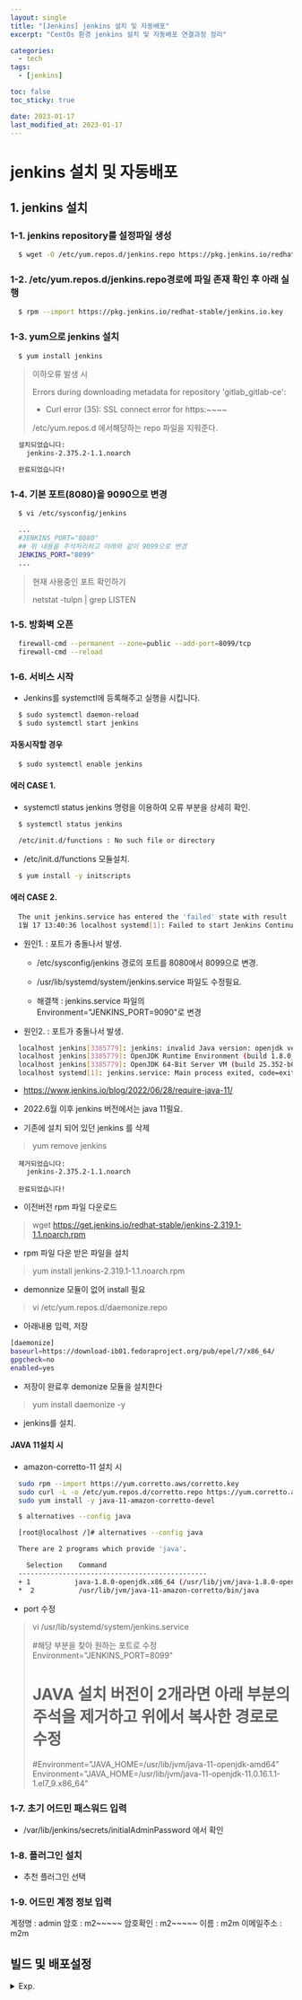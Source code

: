 ```yaml
---
layout: single
title: "[Jenkins] jenkins 설치 및 자동배포"
excerpt: "CentOs 환경 jenkins 설치 및 자동배포 연결과정 정리"

categories:
  - tech
tags:
  - [jenkins]

toc: false
toc_sticky: true

date: 2023-01-17
last_modified_at: 2023-01-17
---
```


# jenkins 설치 및 자동배포

## 1. jenkins 설치

### 1-1. jenkins repository를 설정파일 생성

```bash
  $ wget -O /etc/yum.repos.d/jenkins.repo https://pkg.jenkins.io/redhat-stable/jenkins.repo
```

### 1-2. /etc/yum.repos.d/jenkins.repo경로에 파일 존재 확인 후 아래 실행

```bash
  $ rpm --import https://pkg.jenkins.io/redhat-stable/jenkins.io.key
```
 
### 1-3. yum으로 jenkins 설치

``` bash
  $ yum install jenkins
```

> 이하오류 발생 시  
>   
> Errors during downloading metadata for repository 'gitlab_gitlab-ce':  
>   - Curl error (35): SSL connect error for https:~~~~  
>   
> /etc/yum.repos.d 에서해당하는 repo 파일을 지워준다.  

```bash
  설치되었습니다:
    jenkins-2.375.2-1.1.noarch

  완료되었습니다!
```

### 1-4. 기본 포트(8080)을 9090으로 변경

```bash
  $ vi /etc/sysconfig/jenkins

  ...
  #JENKINS_PORT="8080"
  ## 위 내용을 주석처리하고 아래와 같이 9099으로 변경
  JENKINS_PORT="8099"
  ...

```

> 현재 사용중인 포트 확인하기  
>   
> netstat -tulpn | grep LISTEN   

### 1-5. 방화벽 오픈

```bash
  firewall-cmd --permanent --zone=public --add-port=8099/tcp
  firewall-cmd --reload
```

### 1-6. 서비스 시작

- Jenkins를 systemctl에 등록해주고 실행을 시킵니다. 

```bash
  $ sudo systemctl daemon-reload
  $ sudo systemctl start jenkins
```

#### 자동시작할 경우

```bash
  $ sudo systemctl enable jenkins
```

#### 에러 CASE 1.
- systemctl status jenkins 명령을 이용하여 오류 부분을 상세히 확인.

```bash
  $ systemctl status jenkins

  /etc/init.d/functions : No such file or directory
```

- /etc/init.d/functions 모듈설치.

```bash
  $ yum install -y initscripts
```

#### 에러 CASE 2.

```bash
  The unit jenkins.service has entered the 'failed' state with result 'exit-code'.
  1월 17 13:40:36 localhost systemd[1]: Failed to start Jenkins Continuous Integration Server.
``` 

- 원인1. : 포트가 충돌나서 발생. 
  - /etc/sysconfig/jenkins 경로의 포트를 8080에서 8099으로 변경.
  - /usr/lib/systemd/system/jenkins.service 파일도 수정필요.

  - 해결책 : jenkins.service 파일의 Environment="JENKINS_PORT=9090"로 변경

- 원인2. : 포트가 충돌나서 발생. 

```bash
  localhost jenkins[3385779]: jenkins: invalid Java version: openjdk version "1.8.0_352"
  localhost jenkins[3385779]: OpenJDK Runtime Environment (build 1.8.0_352-b08)
  localhost jenkins[3385779]: OpenJDK 64-Bit Server VM (build 25.352-b08, mixed mode)
  localhost systemd[1]: jenkins.service: Main process exited, code=exited, status=1/FAILURE
```

  - https://www.jenkins.io/blog/2022/06/28/require-java-11/
  - 2022.6월 이후 jenkins 버전에서는 java 11필요.

- 기존에 설치 되어 있던 jenkins 를 삭제

> yum remove jenkins  

```log
  제거되었습니다:
    jenkins-2.375.2-1.1.noarch

  완료되었습니다!
```

- 이전버전 rpm 파일 다운로드

> wget https://get.jenkins.io/redhat-stable/jenkins-2.319.1-1.1.noarch.rpm  

- rpm 파일 다운 받은 파일을 설치

> yum install jenkins-2.319.1-1.1.noarch.rpm   


- demonnize 모듈이 없어 install 필요

> vi /etc/yum.repos.d/daemonize.repo  

  - 아래내용 입력, 저장

```bash
[daemonize]
baseurl=https://download-ib01.fedoraproject.org/pub/epel/7/x86_64/
gpgcheck=no
enabled=yes
```

  - 저장이 완료후 demonize 모듈을 설치한다

  > yum install daemonize -y    
 

  - jenkins를 설치.

#### JAVA 11설치 시 

- amazon-corretto-11 설치 시 

```bash
  sudo rpm --import https://yum.corretto.aws/corretto.key 
  sudo curl -L -o /etc/yum.repos.d/corretto.repo https://yum.corretto.aws/corretto.repo
  sudo yum install -y java-11-amazon-corretto-devel
```

```bash
  $ alternatives --config java

  [root@localhost /]# alternatives --config java

  There are 2 programs which provide 'java'.

    Selection    Command
  -----------------------------------------------
  + 1           java-1.8.0-openjdk.x86_64 (/usr/lib/jvm/java-1.8.0-openjdk-1.8.0.352.b08-2.el9.x86_64/jre/bin/java)
  *  2           /usr/lib/jvm/java-11-amazon-corretto/bin/java
```

- port 수정

> vi /usr/lib/systemd/system/jenkins.service  
>  
> #해당 부분을 찾아 원하는 포트로 수정  
> Environment="JENKINS_PORT=8099"   
>  
> # JAVA 설치 버전이 2개라면 아래 부분의 주석을 제거하고 위에서 복사한 경로로 수정  
> #Environment="JAVA_HOME=/usr/lib/jvm/java-11-openjdk-amd64"  
> Environment="JAVA_HOME=/usr/lib/jvm/java-11-openjdk-11.0.16.1.1-1.el7_9.x86_64"  


### 1-7. 초기 어드민 패스워드 입력 

  - /var/lib/jenkins/secrets/initialAdminPassword 에서 확인

### 1-8. 플러그인 설치

  - 추천 플러그인 선택

### 1-9. 어드민 계정 정보 입력
  계정명 : admin
  암호 : m2~~~~~
  암호확인 : m2~~~~~
  이름 : m2m
  이메일주소 : m2m

## 빌드 및 배포설정  

<details>
  <summary>Exp.</summary>  
  <pre>

### 참조

# FrontOffice
```bash
npm install --force &&
npm run devbuild &&
pm2 stop -s front-end || :
pm2 delete -s front-end || :
set DEBUG=express:* & pm2 start npm --name front-end -- run start
```

# BackOffice
```bash
#!/bin/bash
echo "PID Check..."

CURRENT_PID=$(ps -ef | grep java | grep PlatformCommon* | awk '{print $2}')
JAR_PATH=/var/jenkins_home/workspace/Dev-PlatformCommon/build/libs/PlatformCommon-0.0.1-SNAPSHOT.jar

echo "Running PID: {$CURRENT_PID}"

if [ -z "$CURRENT_PID" ]
then
  echo "Project is not running"
else
  kill -15 $CURRENT_PID
  sleep 10
fi

echo "Deploy Project...."

nohup java -Dspring.profiles.active=m2mdev -jar $JAR_PATH >> /var/jenkins_home/workspace/nohup.out &

echo "Done"
```

  </pre>
</details>